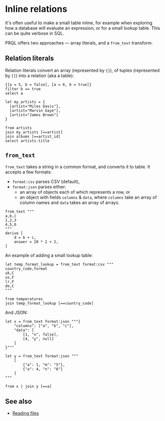 # Inline relations

It's often useful to make a small table inline, for example when exploring how a
database will evaluate an expression, or for a small lookup table. This can be
quite verbose in SQL.

PRQL offers two approaches — array literals, and a `from_text` transform.

## Relation literals

<!-- TODO: this syntax is about to change... -->

Relation literals convert an array (represented by `{}`), of tuples (represented
by `[]`) into a relation (aka a table):

```prql
{[a = 5, b = false], [a = 6, b = true]}
filter b == true
select a
```

```prql no-fmt
let my_artists = {
  [artist="Miles Davis"],
  [artist="Marvin Gaye"],
  [artist="James Brown"]
}

from artists
join my_artists [==artist]
join albums [==artist_id]
select artists.title
```

## `from_text`

`from_text` takes a string in a common format, and converts it to table. It
accepts a few formats:

- `format:csv` parses CSV (default),
- `format:json` parses either:
  - an array of objects each of which represents a row, or
  - an object with fields `columns` & `data`, where `columns` take an array of
    column names and `data` takes an array of arrays.

```prql
from_text """
a,b,c
1,2,3
4,5,6
"""
derive [
    d = b + c,
    answer = 20 * 2 + 2,
]
```

An example of adding a small lookup table:

```prql
let temp_format_lookup = from_text format:csv """
country_code,format
uk,C
us,F
lr,F
de,C
"""

from temperatures
join temp_format_lookup [==country_code]
```

And JSON:

```prql
let x = from_text format:json """{
    "columns": ["a", "b", "c"],
    "data": [
        [1, "x", false],
        [4, "y", null]
    ]
}"""

let y = from_text format:json """
    [
        {"a": 1, "m": "5"},
        {"a": 4, "n": "6"}
    ]
"""

from x | join y [==a]
```

## See also

- [Reading files](./standard-library/reading-files.md)
